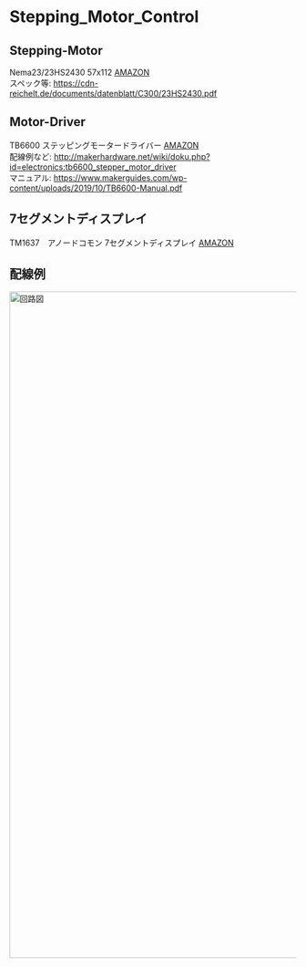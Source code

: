# Stepping_Motor_Control
## Stepping-Motor  
Nema23/23HS2430 57x112 [AMAZON](https://www.amazon.co.jp/gp/product/B07HQHXGJF/ref=ppx_yo_dt_b_asin_title_o02_s00?ie=UTF8&psc=1)  
スペック等: https://cdn-reichelt.de/documents/datenblatt/C300/23HS2430.pdf

## Motor-Driver  
TB6600 ステッピングモータードライバー [AMAZON](https://www.amazon.co.jp/gp/product/B06XSBB45M/ref=ppx_yo_dt_b_asin_title_o02_s00?ie=UTF8&psc=1)  
配線例など: http://makerhardware.net/wiki/doku.php?id=electronics:tb6600_stepper_motor_driver  
マニュアル: https://www.makerguides.com/wp-content/uploads/2019/10/TB6600-Manual.pdf  

## 7セグメントディスプレイ  
TM1637　アノードコモン 7セグメントディスプレイ
[AMAZON](https://www.amazon.co.jp/HiLetgo%C2%AE-3%E5%80%8B%E3%82%BB%E3%83%83%E3%83%88-%E3%83%81%E3%83%A5%E3%83%BC%E3%83%96%E3%83%A2%E3%82%B8%E3%83%A5%E3%83%BC%E3%83%AB-%E5%85%B1%E9%80%9A%E3%82%A2%E3%83%8E%E3%83%BC%E3%83%89%E3%81%A8%E3%82%AF%E3%83%AD%E3%83%83%E3%82%AF%E3%83%87%E3%82%A3%E3%82%B9%E3%83%97%E3%83%AC%E3%82%A4-TM1637/dp/B010GX9CA4/ref=pd_bxgy_img_2/357-6543859-7318540?_encoding=UTF8&pd_rd_i=B010GX9CA4&pd_rd_r=d7a0530b-0e53-4830-abf9-74e2d645fb0d&pd_rd_w=MU2a8&pd_rd_wg=CQhma&pf_rd_p=e64b0a81-ca1b-4802-bd2c-a4b65bccc76e&pf_rd_r=9TQ18AJWGDESFAAQ9T5K&psc=1&refRID=9TQ18AJWGDESFAAQ9T5K)  

## 配線例
<img width="1169" alt="回路図" src="https://user-images.githubusercontent.com/71380457/98467652-cb950580-2219-11eb-8a82-3a856979ebfd.png">